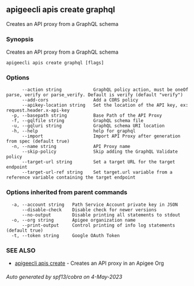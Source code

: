## apigeecli apis create graphql

Creates an API proxy from a GraphQL schema

### Synopsis

Creates an API proxy from a GraphQL schema

```
apigeecli apis create graphql [flags]
```

### Options

```
      --action string            GraphQL policy action, must be oneOf parse, verify or parse_verify. Default is verify (default "verify")
      --add-cors                 Add a CORS policy
      --apikey-location string   Set the location of the API key, ex: request.header.x-api-key
  -p, --basepath string          Base Path of the API Proxy
  -f, --gqlfile string           GraphQL schema file
  -u, --gqluri string            GraphQL schema URI location
  -h, --help                     help for graphql
      --import                   Import API Proxy after generation from spec (default true)
  -n, --name string              API Proxy name
      --skip-policy              Skip adding the GraphQL Validate policy
      --target-url string        Set a target URL for the target endpoint
      --target-url-ref string    Set target.url variable from a reference variable containing the target endpoint
```

### Options inherited from parent commands

```
  -a, --account string   Path Service Account private key in JSON
      --disable-check    Disable check for newer versions
      --no-output        Disable printing all statements to stdout
  -o, --org string       Apigee organization name
      --print-output     Control printing of info log statements (default true)
  -t, --token string     Google OAuth Token
```

### SEE ALSO

* [apigeecli apis create](apigeecli_apis_create.md)	 - Creates an API proxy in an Apigee Org

###### Auto generated by spf13/cobra on 4-May-2023
